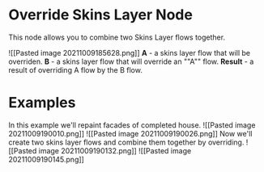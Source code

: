 # Override Skins Layer Node
This node allows you to combine two Skins Layer flows together.

![[Pasted image 20211009185628.png]]
**A** - a skins layer flow that will be overriden.
**B** - a skins layer flow that will override an ""A"" flow.
**Result** - a result of overriding A flow by the B flow.

# Examples
In this example we'll repaint facades of completed house.
![[Pasted image 20211009190010.png]]
![[Pasted image 20211009190026.png]]
Now we'll create two skins layer flows and combine them together by overriding.
![[Pasted image 20211009190132.png]]
![[Pasted image 20211009190145.png]]